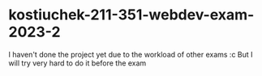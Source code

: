 # kostiuchek-211-351-webdev-exam-2023-2
I haven't done the project yet due to the workload of other exams :c
But I will try very hard to do it before the exam
